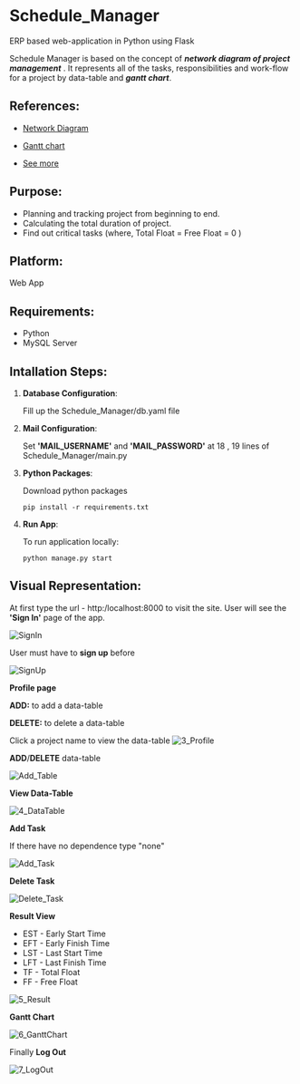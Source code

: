 # Schedule_Manager
ERP based web-application in Python using Flask

Schedule Manager is based on the concept of ***network diagram of project management*** . It represents all of the tasks, responsibilities and work-flow for a project by data-table and ***gantt chart***. 

## References:

 - [Network Diagram](https://www.inloox.com/project-management-glossary/project-network-diagram/)

 - [Gantt chart](https://en.wikipedia.org/wiki/Gantt_chart)

 - [See more](https://en.wikipedia.org/wiki/Critical_path_method)

## Purpose:
 - Planning and tracking project from beginning to end.
 - Calculating the total duration of project. 
 - Find out critical tasks (where, Total Float = Free Float = 0 ) 

## Platform:
 Web App

## Requirements:
- Python
- MySQL Server

## Intallation Steps:
 1. __Database Configuration__:

 	Fill up the Schedule_Manager/db.yaml file
 2. __Mail Configuration__:

 	Set __'MAIL_USERNAME'__ and __'MAIL_PASSWORD'__ at 18 , 19 lines of Schedule_Manager/main.py
 3. __Python Packages__:

 	Download python packages
 	```
	pip install -r requirements.txt
	```
 4. __Run App__:

 	To run application locally:
 	```
	python manage.py start
	```
## Visual Representation:
 At first type the url -  http:/localhost:8000 to visit the site. 
 User will see the __'Sign In'__ page of the app. 

![SignIn](screenshots/2_SignIn.png)

  User must have to __sign up__ before

![SignUp](screenshots/1_SignUp.png)

 __Profile page__ 

 __ADD:__ to add a data-table 

 __DELETE:__ to delete a data-table

 Click a project name to view the data-table
![3_Profile](screenshots/3_Profile.png)


 __ADD__/__DELETE__ data-table

![Add_Table](screenshots/Add_Table.png)


 __View Data-Table__

![4_DataTable](screenshots/4_DataTable.png)


 __Add Task__

If there have no dependence type "none"

![Add_Task](screenshots/Add_Task.png)


 __Delete Task__

![Delete_Task](screenshots/Delete_Task.png)


 __Result View__
 - EST - Early Start Time
 - EFT - Early Finish Time
 - LST - Last Start Time
 - LFT - Last Finish Time
 - TF - Total Float
 - FF - Free Float

![5_Result](screenshots/5_Result.jpg)


 __Gantt Chart__

![6_GanttChart](screenshots/6_GanttChart.png)


 Finally __Log Out__

![7_LogOut](screenshots/7_LogOut.png)